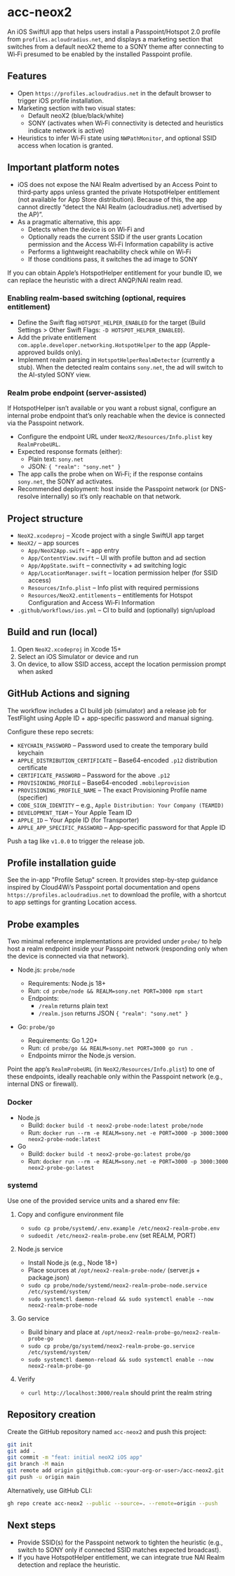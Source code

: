 # acc-neox2

An iOS SwiftUI app that helps users install a Passpoint/Hotspot 2.0 profile from `profiles.acloudradius.net`, and displays a marketing section that switches from a default neoX2 theme to a SONY theme after connecting to Wi‑Fi presumed to be enabled by the installed Passpoint profile.

## Features
- Open `https://profiles.acloudradius.net` in the default browser to trigger iOS profile installation.
- Marketing section with two visual states:
  - Default neoX2 (blue/black/white)
  - SONY (activates when Wi‑Fi connectivity is detected and heuristics indicate network is active)
- Heuristics to infer Wi‑Fi state using `NWPathMonitor`, and optional SSID access when location is granted.

## Important platform notes
- iOS does not expose the NAI Realm advertised by an Access Point to third‑party apps unless granted the private HotspotHelper entitlement (not available for App Store distribution). Because of this, the app cannot directly “detect the NAI Realm (acloudradius.net) advertised by the AP)”.
- As a pragmatic alternative, this app:
  - Detects when the device is on Wi‑Fi and
  - Optionally reads the current SSID if the user grants Location permission and the Access Wi‑Fi Information capability is active
  - Performs a lightweight reachability check while on Wi‑Fi
  - If those conditions pass, it switches the ad image to SONY

If you can obtain Apple’s HotspotHelper entitlement for your bundle ID, we can replace the heuristic with a direct ANQP/NAI realm read.

### Enabling realm-based switching (optional, requires entitlement)
- Define the Swift flag `HOTSPOT_HELPER_ENABLED` for the target (Build Settings > Other Swift Flags: `-D HOTSPOT_HELPER_ENABLED`).
- Add the private entitlement `com.apple.developer.networking.HotspotHelper` to the app (Apple-approved builds only).
- Implement realm parsing in `HotspotHelperRealmDetector` (currently a stub). When the detected realm contains `sony.net`, the ad will switch to the AI-styled SONY view.

### Realm probe endpoint (server-assisted)
If HotspotHelper isn’t available or you want a robust signal, configure an internal probe endpoint that’s only reachable when the device is connected via the Passpoint network.

- Configure the endpoint URL under `NeoX2/Resources/Info.plist` key `RealmProbeURL`.
- Expected response formats (either):
  - Plain text: `sony.net`
  - JSON: `{ "realm": "sony.net" }`
- The app calls the probe when on Wi‑Fi; if the response contains `sony.net`, the SONY ad activates.
- Recommended deployment: host inside the Passpoint network (or DNS-resolve internally) so it’s only reachable on that network.

## Project structure
- `NeoX2.xcodeproj` – Xcode project with a single SwiftUI app target
- `NeoX2/` – app sources
  - `App/NeoX2App.swift` – app entry
  - `App/ContentView.swift` – UI with profile button and ad section
  - `App/AppState.swift` – connectivity + ad switching logic
  - `App/LocationManager.swift` – location permission helper (for SSID access)
  - `Resources/Info.plist` – Info plist with required permissions
  - `Resources/NeoX2.entitlements` – entitlements for Hotspot Configuration and Access Wi‑Fi Information
- `.github/workflows/ios.yml` – CI to build and (optionally) sign/upload

## Build and run (local)
1. Open `NeoX2.xcodeproj` in Xcode 15+
2. Select an iOS Simulator or device and run
3. On device, to allow SSID access, accept the location permission prompt when asked

## GitHub Actions and signing
The workflow includes a CI build job (simulator) and a release job for TestFlight using Apple ID + app-specific password and manual signing.

Configure these repo secrets:
- `KEYCHAIN_PASSWORD` – Password used to create the temporary build keychain
- `APPLE_DISTRIBUTION_CERTIFICATE` – Base64-encoded `.p12` distribution certificate
- `CERTIFICATE_PASSWORD` – Password for the above `.p12`
- `PROVISIONING_PROFILE` – Base64-encoded `.mobileprovision`
- `PROVISIONING_PROFILE_NAME` – The exact Provisioning Profile name (specifier)
- `CODE_SIGN_IDENTITY` – e.g., `Apple Distribution: Your Company (TEAMID)`
- `DEVELOPMENT_TEAM` – Your Apple Team ID
- `APPLE_ID` – Your Apple ID (for Transporter)
- `APPLE_APP_SPECIFIC_PASSWORD` – App-specific password for that Apple ID

Push a tag like `v1.0.0` to trigger the release job.

## Profile installation guide
See the in-app "Profile Setup" screen. It provides step-by-step guidance inspired by Cloud4Wi’s Passpoint portal documentation and opens `https://profiles.acloudradius.net` to download the profile, with a shortcut to app settings for granting Location access.

## Probe examples
Two minimal reference implementations are provided under `probe/` to help host a realm endpoint inside your Passpoint network (responding only when the device is connected via that network).

- Node.js: `probe/node`
  - Requirements: Node.js 18+
  - Run: `cd probe/node && REALM=sony.net PORT=3000 npm start`
  - Endpoints:
    - `/realm` returns plain text
    - `/realm.json` returns JSON `{ "realm": "sony.net" }`

- Go: `probe/go`
  - Requirements: Go 1.20+
  - Run: `cd probe/go && REALM=sony.net PORT=3000 go run .`
  - Endpoints mirror the Node.js version.

Point the app’s `RealmProbeURL` (in `NeoX2/Resources/Info.plist`) to one of these endpoints, ideally reachable only within the Passpoint network (e.g., internal DNS or firewall).

### Docker
- Node.js
  - Build: `docker build -t neox2-probe-node:latest probe/node`
  - Run: `docker run --rm -e REALM=sony.net -e PORT=3000 -p 3000:3000 neox2-probe-node:latest`
- Go
  - Build: `docker build -t neox2-probe-go:latest probe/go`
  - Run: `docker run --rm -e REALM=sony.net -e PORT=3000 -p 3000:3000 neox2-probe-go:latest`

### systemd
Use one of the provided service units and a shared env file:

1. Copy and configure environment file
   - `sudo cp probe/systemd/.env.example /etc/neox2-realm-probe.env`
   - `sudoedit /etc/neox2-realm-probe.env` (set REALM, PORT)

2. Node.js service
   - Install Node.js (e.g., Node 18+)
   - Place sources at `/opt/neox2-realm-probe-node/` (server.js + package.json)
   - `sudo cp probe/node/systemd/neox2-realm-probe-node.service /etc/systemd/system/`
   - `sudo systemctl daemon-reload && sudo systemctl enable --now neox2-realm-probe-node`

3. Go service
   - Build binary and place at `/opt/neox2-realm-probe-go/neox2-realm-probe-go`
   - `sudo cp probe/go/systemd/neox2-realm-probe-go.service /etc/systemd/system/`
   - `sudo systemctl daemon-reload && sudo systemctl enable --now neox2-realm-probe-go`

4. Verify
   - `curl http://localhost:3000/realm` should print the realm string

## Repository creation
Create the GitHub repository named `acc-neox2` and push this project:

```bash
git init
git add .
git commit -m "feat: initial neoX2 iOS app"
git branch -M main
git remote add origin git@github.com:<your-org-or-user>/acc-neox2.git
git push -u origin main
```

Alternatively, use GitHub CLI:

```bash
gh repo create acc-neox2 --public --source=. --remote=origin --push
```

## Next steps
- Provide SSID(s) for the Passpoint network to tighten the heuristic (e.g., switch to SONY only if connected SSID matches expected broadcast).
- If you have HotspotHelper entitlement, we can integrate true NAI Realm detection and replace the heuristic.

